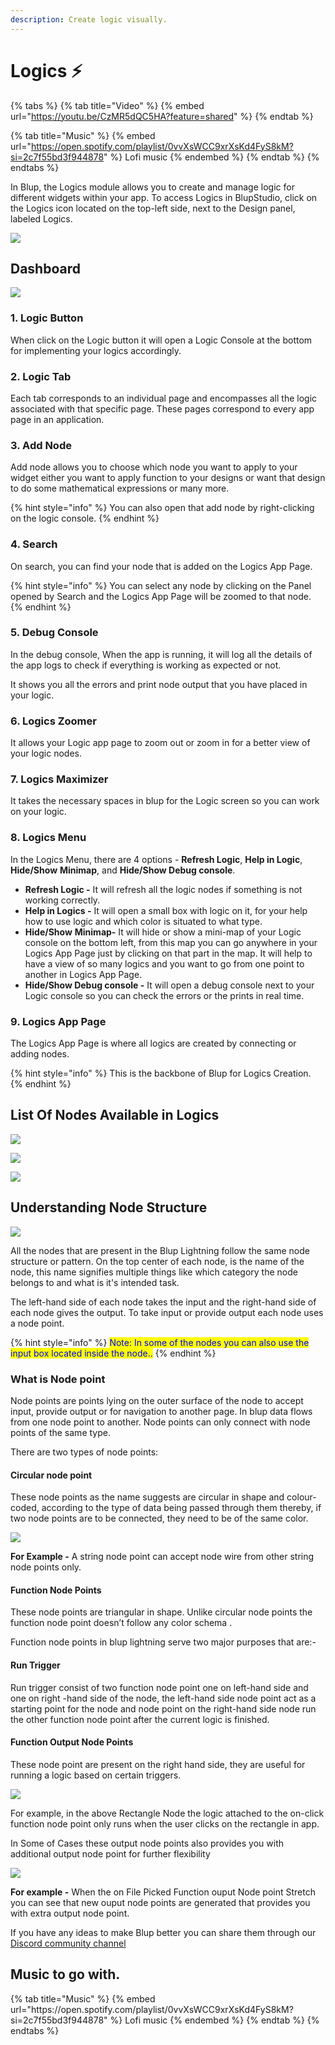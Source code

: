 ```yaml
---
description: Create logic visually.
---
```


# Logics ⚡

{% tabs %}
{% tab title="Video" %}
{% embed url="https://youtu.be/CzMR5dQC5HA?feature=shared" %}
{% endtab %}

{% tab title="Music" %}
{% embed url="https://open.spotify.com/playlist/0vvXsWCC9xrXsKd4FyS8kM?si=2c7f55bd3f944878" %}
Lofi music
{% endembed %}
{% endtab %}
{% endtabs %}

In Blup, the Logics module allows you to create and manage logic for different widgets within your app. To access Logics in BlupStudio, click on the Logics icon located on the top-left side, next to the Design panel, labeled Logics.

![](../../.gitbook/assets/blup.gif)

## Dashboard

![](<../../.gitbook/assets/blup 1.png>)

### 1.  Logic Button

When click on the Logic button it will open a Logic Console at the bottom for implementing your logics accordingly.

### 2.  Logic Tab

Each tab corresponds to an individual page and encompasses all the logic associated with that specific page. These pages correspond to every app page in an application.

### 3.  Add Node

Add node allows you to choose which node you want to apply to your widget either you want to apply function to your designs or want that design to do some mathematical expressions or many more.&#x20;

{% hint style="info" %}
You can also open that add node by right-clicking on the logic console.
{% endhint %}

### 4.  Search

On search, you can find your node that is added on the Logics App Page.

{% hint style="info" %}
You can select any node by clicking on the Panel opened by Search and the Logics App Page will be zoomed to that node.
{% endhint %}

### 5.  Debug Console

In the debug console, When the app is running, it will log all the details of the app logs to check if everything is working as expected or not.&#x20;

It shows you all the errors and print node output that you have placed in your logic.

### 6.  Logics Zoomer

It allows your Logic app page to zoom out or zoom in for a better view of your logic nodes.

### 7. Logics Maximizer

It takes the necessary spaces in blup for the Logic screen so you can work on your logic.

### 8. Logics Menu

In the Logics Menu, there are 4 options - **Refresh Logic**, **Help in Logic**, **Hide/Show** **Minimap**, and **Hide/Show Debug console**.

* **Refresh Logic -** It will refresh all the logic nodes if something is not working correctly.
* **Help in Logics -** It will open a small box with logic on it, for your help how to use logic and which color is situated to what type.
* **Hide/Show** **Minimap-** It will hide or show a mini-map of your Logic console on the bottom left, from this map you can go anywhere in your Logics App Page just by clicking on that part in the map. It will help to have a view of so many logics and you want to go from one point to another in Logics App Page.
* **Hide/Show Debug console -** It will open a debug console next to your Logic console so you can check the errors or the prints in real time.

### 9.  Logics App Page

The Logics App Page is where all logics are created by connecting or adding nodes.

{% hint style="info" %}
This is the backbone of Blup for Logics Creation.
{% endhint %}

## List Of Nodes Available in Logics

![](../../.gitbook/assets/cheat-sheet-helper-functiom.png)

![](<../../.gitbook/assets/Web 1920 – 99.png>)

![](<../../.gitbook/assets/Web 1920 – 130dd.png>)

## Understanding Node Structure

![](../../.gitbook/assets/node-flow.png)

All the nodes that are present in the Blup Lightning follow the same node structure or pattern. On the top center of each node, is the name of the node, this name signifies multiple things like which category the node belongs to and what is it's intended task.

The left-hand side of each node takes the input and the right-hand side of each node gives the output. To take input or provide output each node uses a node point.

{% hint style="info" %}
<mark style="color:blue;">Note: In some of the nodes you can also use the input box located inside the node..</mark>
{% endhint %}

### What is Node point

Node points are points lying on the outer surface of the node to accept input, provide output or for navigation to another page. In blup data flows from one node point to another. Node points can only connect with node points of the same type.

There are two types of node points:

#### **Circular node point**

These node points as the name suggests are circular in shape and colour-coded, according to the type of data being passed through them thereby, if two node points are to be connected, they need to be of the same color.

![](../../.gitbook/assets/nodes-color.png)

**For Example -** A string node point can accept node wire from other string node points only.

#### **Function Node Points**

These node points are triangular in shape. Unlike circular node points the function node point doesn’t follow any color schema .

Function node points in blup lightning serve two major purposes that are:-

#### Run Trigger

Run trigger consist of two function node point one on left-hand side and one on right -hand side of the node, the left-hand side node point act as a starting point for the node and node point on the right-hand side node run the other function node point after the current logic is finished.

#### Function Output Node Points

These node point are present on the right hand side, they are useful for running a logic based on certain triggers.

![](<../../.gitbook/assets/Screenshot (105).png>)

For example, in the above Rectangle Node the logic attached to the on-click function node point only runs when the user clicks on the rectangle in app.

In Some of Cases these output node points also provides you with additional output node point for further flexibility

![](../../.gitbook/assets/ui-node.gif)

**For example -** When the on File Picked Function ouput Node point Stretch you can see that new ouput node points are generated that provides you with extra output node point.


If you have any ideas to make Blup better you can share them through our [Discord community channel ](https://discord.com/channels/940632966093234176/965313562425823303)

## Music to go with.
 
<div class="container">
  {% tab title="Music" %}
  {% embed url="https://open.spotify.com/playlist/0vvXsWCC9xrXsKd4FyS8kM?si=2c7f55bd3f944878" %}
  Lofi music
  {% endembed %}
  {% endtab %}
  {% endtabs %}
</div>